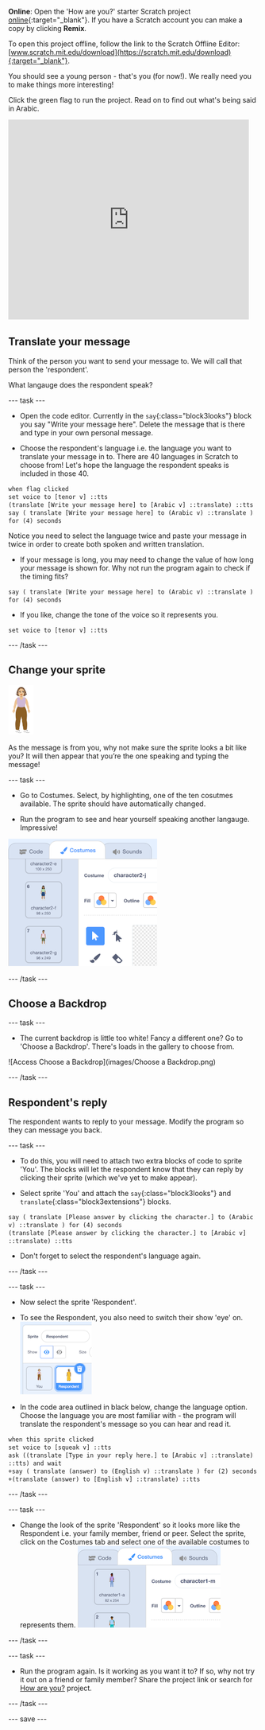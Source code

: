 **Online**: Open the 'How are you?' starter Scratch project [online](http://rpf.io/how-are-you-on){:target="_blank"}.  If you have a Scratch account you can make a copy by clicking **Remix**.

To open this project offline, follow the link to the Scratch Offline Editor: [www.scratch.mit.edu/download](https://scratch.mit.edu/download){:target="_blank"}.

You should see a young person - that's you (for now!). We really need you to make things more interesting! 

Click the green flag to run the project. Read on to find out what's being said in Arabic.

<div>
<iframe src="https://scratch.mit.edu/projects/395701995/embed" allowtransparency="true" width="485" height="402" frameborder="0" scrolling="no" allowfullscreen></iframe>
</div>

## Translate your message

Think of the person you want to send your message to. We will call that person the 'respondent'. 

What langauge does the respondent speak?

--- task ---

+ Open the code editor. Currently in the `say`{:class="block3looks"} block you say "Write your message here". Delete the message that is there and type in your own personal message.

+ Choose the respondent's language i.e. the language you want to translate your message in to. There are 40 languages in Scratch to choose from! Let's hope the language the respondent speaks is included in those 40.
```blocks3
when flag clicked
set voice to [tenor v] ::tts
(translate [Write your message here] to [Arabic v] ::translate) ::tts
say ( translate [Write your message here] to (Arabic v) ::translate ) for (4) seconds
```
Notice you need to select the language twice and paste your message in twice in order to create both spoken and written translation.

+ If your message is long, you may need to change the value of how long your message is shown for. Why not run the program again to check if the timing fits?
```blocks3
say ( translate [Write your message here] to (Arabic v) ::translate ) for (4) seconds
```
+ If you like, change the tone of the voice so it  represents you.
```blocks3
set voice to [tenor v] ::tts
```
--- /task ---

## Change your sprite

![Access You](images/you.png)

As the message is from you, why not make sure the sprite looks a bit like you? It will then appear that you’re the one speaking and typing the message!

--- task ---
+ Go to Costumes. Select, by highlighting, one of the ten cosutmes available. The sprite should have automatically changed.

+ Run the program to see and hear yourself speaking another langauge. Impressive!

![Access Costumes](images/Costumes.png)

--- /task ---
## Choose a Backdrop
--- task ---

+ The current backdrop is little too white! Fancy a different one? Go to 'Choose a Backdrop'. There's loads in the gallery to choose from.

![Access Choose a Backdrop](images/Choose a Backdrop.png)

--- /task ---

## Respondent's reply

The respondent wants to reply to your message. Modify the program so they can message you back.

--- task ---

+ To do this, you will need to attach two extra blocks of code to sprite 'You'. The blocks will let the respondent know that they can reply by clicking their sprite (which we've yet to make appear). 

+ Select sprite 'You' and attach the `say`{:class="block3looks"} and `translate`{:class="block3extensions"} blocks.

```blocks3
say ( translate [Please answer by clicking the character.] to (Arabic v) ::translate ) for (4) seconds
(translate [Please answer by clicking the character.] to [Arabic v] ::translate) ::tts
```
+ Don't forget to select the respondent's language again.

--- /task ---

--- task ---
+ Now select the sprite 'Respondent'.

+ To see the Respondent, you also need to switch their show 'eye' on.
!['Respondent' sprite](images/show-Respondent.png)

+ In the code area outlined in black below, change the language option. Choose the language you are most familiar with - the program will translate the respondent's message so you can hear and read it.
```blocks3
when this sprite clicked
set voice to [squeak v] ::tts
ask ((translate [Type in your reply here.] to [Arabic v] ::translate) ::tts) and wait
+say ( translate (answer) to (English v) ::translate ) for (2) seconds
+(translate (answer) to [English v] ::translate) ::tts
```
--- /task ---

--- task ---

+ Change the look of the sprite 'Respondent' so it looks more like the Respondent i.e. your family member, friend or peer. Select the sprite, click on the Costumes tab and select one of the available costumes to represents them.
!['Respondent' sprite](images/choose-Respondent-costume.png)

--- /task ---

--- task ---

+ Run the program again. Is it working as you want it to? If so, why not try it out on a friend or family member? Share the project link or search for [How are you?](https://rpf.io/how-are-you-on) project.

--- /task ---

--- save ---
